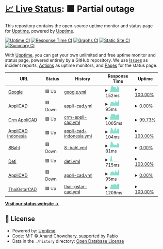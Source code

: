 # [📈 Live Status](https://demo.upptime.js.org): <!--live status--> **🟧 Partial outage**

This repository contains the open-source uptime monitor and status page for [Upptime](https://upptime.js.org), powered by [Upptime](https://github.com/upptime/upptime).

[![Uptime CI](https://github.com/flow6dmrv2/flow6dmrv2/upptime/workflows/Uptime%20CI/badge.svg)](https://github.com/flow6dmrv2/flow6dmrv2/upptime/actions?query=workflow%3A%22Uptime+CI%22)
[![Response Time CI](https://github.com/flow6dmrv2/flow6dmrv2/upptime/workflows/Response%20Time%20CI/badge.svg)](https://github.com/flow6dmrv2/flow6dmrv2/upptime/actions?query=workflow%3A%22Response+Time+CI%22)
[![Graphs CI](https://github.com/flow6dmrv2/flow6dmrv2/upptime/workflows/Graphs%20CI/badge.svg)](https://github.com/flow6dmrv2/flow6dmrv2/upptime/actions?query=workflow%3A%22Graphs+CI%22)
[![Static Site CI](https://github.com/flow6dmrv2/flow6dmrv2/upptime/workflows/Static%20Site%20CI/badge.svg)](https://github.com/flow6dmrv2/flow6dmrv2/upptime/actions?query=workflow%3A%22Static+Site+CI%22)
[![Summary CI](https://github.com/flow6dmrv2/flow6dmrv2/upptime/workflows/Summary%20CI/badge.svg)](https://github.com/flow6dmrv2/flow6dmrv2/upptime/actions?query=workflow%3A%22Summary+CI%22)

With [Upptime](https://upptime.js.org), you can get your own unlimited and free uptime monitor and status page, powered entirely by a GitHub repository. We use [Issues](https://github.com/upptime/upptime/issues) as incident reports, [Actions](https://github.com/flow6dmrv2/flow6dmrv2/upptime/actions) as uptime monitors, and [Pages](https://demo.upptime.js.org) for the status page.

<!--start: status pages-->
<!-- This summary is generated by Upptime (https://github.com/upptime/upptime) -->
<!-- Do not edit this manually, your changes will be overwritten -->
<!-- prettier-ignore -->
| URL | Status | History | Response Time | Uptime |
| --- | ------ | ------- | ------------- | ------ |
| <img alt="" src="https://icons.duckduckgo.com/ip3/www.google.com.ico" height="13"> [Google](https://www.google.com) | 🟩 Up | [google.yml](https://github.com/flow6dmrv2/upptime/commits/HEAD/history/google.yml) | <details><summary><img alt="Response time graph" src="./graphs/google/response-time-week.png" height="20"> 152ms</summary><br><a href="https://flow6dmrv2.github.io/upptime/history/google"><img alt="Response time 104" src="https://img.shields.io/endpoint?url=https%3A%2F%2Fraw.githubusercontent.com%2Fflow6dmrv2%2Fupptime%2FHEAD%2Fapi%2Fgoogle%2Fresponse-time.json"></a><br><a href="https://flow6dmrv2.github.io/upptime/history/google"><img alt="24-hour response time 95" src="https://img.shields.io/endpoint?url=https%3A%2F%2Fraw.githubusercontent.com%2Fflow6dmrv2%2Fupptime%2FHEAD%2Fapi%2Fgoogle%2Fresponse-time-day.json"></a><br><a href="https://flow6dmrv2.github.io/upptime/history/google"><img alt="7-day response time 152" src="https://img.shields.io/endpoint?url=https%3A%2F%2Fraw.githubusercontent.com%2Fflow6dmrv2%2Fupptime%2FHEAD%2Fapi%2Fgoogle%2Fresponse-time-week.json"></a><br><a href="https://flow6dmrv2.github.io/upptime/history/google"><img alt="30-day response time 119" src="https://img.shields.io/endpoint?url=https%3A%2F%2Fraw.githubusercontent.com%2Fflow6dmrv2%2Fupptime%2FHEAD%2Fapi%2Fgoogle%2Fresponse-time-month.json"></a><br><a href="https://flow6dmrv2.github.io/upptime/history/google"><img alt="1-year response time 104" src="https://img.shields.io/endpoint?url=https%3A%2F%2Fraw.githubusercontent.com%2Fflow6dmrv2%2Fupptime%2FHEAD%2Fapi%2Fgoogle%2Fresponse-time-year.json"></a></details> | <details><summary><a href="https://flow6dmrv2.github.io/upptime/history/google">100.00%</a></summary><a href="https://flow6dmrv2.github.io/upptime/history/google"><img alt="All-time uptime 100.00%" src="https://img.shields.io/endpoint?url=https%3A%2F%2Fraw.githubusercontent.com%2Fflow6dmrv2%2Fupptime%2FHEAD%2Fapi%2Fgoogle%2Fuptime.json"></a><br><a href="https://flow6dmrv2.github.io/upptime/history/google"><img alt="24-hour uptime 100.00%" src="https://img.shields.io/endpoint?url=https%3A%2F%2Fraw.githubusercontent.com%2Fflow6dmrv2%2Fupptime%2FHEAD%2Fapi%2Fgoogle%2Fuptime-day.json"></a><br><a href="https://flow6dmrv2.github.io/upptime/history/google"><img alt="7-day uptime 100.00%" src="https://img.shields.io/endpoint?url=https%3A%2F%2Fraw.githubusercontent.com%2Fflow6dmrv2%2Fupptime%2FHEAD%2Fapi%2Fgoogle%2Fuptime-week.json"></a><br><a href="https://flow6dmrv2.github.io/upptime/history/google"><img alt="30-day uptime 100.00%" src="https://img.shields.io/endpoint?url=https%3A%2F%2Fraw.githubusercontent.com%2Fflow6dmrv2%2Fupptime%2FHEAD%2Fapi%2Fgoogle%2Fuptime-month.json"></a><br><a href="https://flow6dmrv2.github.io/upptime/history/google"><img alt="1-year uptime 100.00%" src="https://img.shields.io/endpoint?url=https%3A%2F%2Fraw.githubusercontent.com%2Fflow6dmrv2%2Fupptime%2FHEAD%2Fapi%2Fgoogle%2Fuptime-year.json"></a></details>
| <img alt="" src="https://icons.duckduckgo.com/ip3/www.applicadthai.com.ico" height="13"> [AppliCAD](https://www.applicadthai.com/) | 🟥 Down | [appli-cad.yml](https://github.com/flow6dmrv2/upptime/commits/HEAD/history/appli-cad.yml) | <details><summary><img alt="Response time graph" src="./graphs/appli-cad/response-time-week.png" height="20"> 95ms</summary><br><a href="https://flow6dmrv2.github.io/upptime/history/appli-cad"><img alt="Response time 83" src="https://img.shields.io/endpoint?url=https%3A%2F%2Fraw.githubusercontent.com%2Fflow6dmrv2%2Fupptime%2FHEAD%2Fapi%2Fappli-cad%2Fresponse-time.json"></a><br><a href="https://flow6dmrv2.github.io/upptime/history/appli-cad"><img alt="24-hour response time 115" src="https://img.shields.io/endpoint?url=https%3A%2F%2Fraw.githubusercontent.com%2Fflow6dmrv2%2Fupptime%2FHEAD%2Fapi%2Fappli-cad%2Fresponse-time-day.json"></a><br><a href="https://flow6dmrv2.github.io/upptime/history/appli-cad"><img alt="7-day response time 95" src="https://img.shields.io/endpoint?url=https%3A%2F%2Fraw.githubusercontent.com%2Fflow6dmrv2%2Fupptime%2FHEAD%2Fapi%2Fappli-cad%2Fresponse-time-week.json"></a><br><a href="https://flow6dmrv2.github.io/upptime/history/appli-cad"><img alt="30-day response time 93" src="https://img.shields.io/endpoint?url=https%3A%2F%2Fraw.githubusercontent.com%2Fflow6dmrv2%2Fupptime%2FHEAD%2Fapi%2Fappli-cad%2Fresponse-time-month.json"></a><br><a href="https://flow6dmrv2.github.io/upptime/history/appli-cad"><img alt="1-year response time 83" src="https://img.shields.io/endpoint?url=https%3A%2F%2Fraw.githubusercontent.com%2Fflow6dmrv2%2Fupptime%2FHEAD%2Fapi%2Fappli-cad%2Fresponse-time-year.json"></a></details> | <details><summary><a href="https://flow6dmrv2.github.io/upptime/history/appli-cad">0.00%</a></summary><a href="https://flow6dmrv2.github.io/upptime/history/appli-cad"><img alt="All-time uptime 0.00%" src="https://img.shields.io/endpoint?url=https%3A%2F%2Fraw.githubusercontent.com%2Fflow6dmrv2%2Fupptime%2FHEAD%2Fapi%2Fappli-cad%2Fuptime.json"></a><br><a href="https://flow6dmrv2.github.io/upptime/history/appli-cad"><img alt="24-hour uptime 0.00%" src="https://img.shields.io/endpoint?url=https%3A%2F%2Fraw.githubusercontent.com%2Fflow6dmrv2%2Fupptime%2FHEAD%2Fapi%2Fappli-cad%2Fuptime-day.json"></a><br><a href="https://flow6dmrv2.github.io/upptime/history/appli-cad"><img alt="7-day uptime 0.00%" src="https://img.shields.io/endpoint?url=https%3A%2F%2Fraw.githubusercontent.com%2Fflow6dmrv2%2Fupptime%2FHEAD%2Fapi%2Fappli-cad%2Fuptime-week.json"></a><br><a href="https://flow6dmrv2.github.io/upptime/history/appli-cad"><img alt="30-day uptime 0.00%" src="https://img.shields.io/endpoint?url=https%3A%2F%2Fraw.githubusercontent.com%2Fflow6dmrv2%2Fupptime%2FHEAD%2Fapi%2Fappli-cad%2Fuptime-month.json"></a><br><a href="https://flow6dmrv2.github.io/upptime/history/appli-cad"><img alt="1-year uptime 0.00%" src="https://img.shields.io/endpoint?url=https%3A%2F%2Fraw.githubusercontent.com%2Fflow6dmrv2%2Fupptime%2FHEAD%2Fapi%2Fappli-cad%2Fuptime-year.json"></a></details>
| <img alt="" src="https://icons.duckduckgo.com/ip3/crm.appintesys.co.ico" height="13"> [Crm AppliCAD](https://crm.appintesys.co/m.php) | 🟩 Up | [crm-appli-cad.yml](https://github.com/flow6dmrv2/upptime/commits/HEAD/history/crm-appli-cad.yml) | <details><summary><img alt="Response time graph" src="./graphs/crm-appli-cad/response-time-week.png" height="20"> 1005ms</summary><br><a href="https://flow6dmrv2.github.io/upptime/history/crm-appli-cad"><img alt="Response time 957" src="https://img.shields.io/endpoint?url=https%3A%2F%2Fraw.githubusercontent.com%2Fflow6dmrv2%2Fupptime%2FHEAD%2Fapi%2Fcrm-appli-cad%2Fresponse-time.json"></a><br><a href="https://flow6dmrv2.github.io/upptime/history/crm-appli-cad"><img alt="24-hour response time 1005" src="https://img.shields.io/endpoint?url=https%3A%2F%2Fraw.githubusercontent.com%2Fflow6dmrv2%2Fupptime%2FHEAD%2Fapi%2Fcrm-appli-cad%2Fresponse-time-day.json"></a><br><a href="https://flow6dmrv2.github.io/upptime/history/crm-appli-cad"><img alt="7-day response time 1005" src="https://img.shields.io/endpoint?url=https%3A%2F%2Fraw.githubusercontent.com%2Fflow6dmrv2%2Fupptime%2FHEAD%2Fapi%2Fcrm-appli-cad%2Fresponse-time-week.json"></a><br><a href="https://flow6dmrv2.github.io/upptime/history/crm-appli-cad"><img alt="30-day response time 963" src="https://img.shields.io/endpoint?url=https%3A%2F%2Fraw.githubusercontent.com%2Fflow6dmrv2%2Fupptime%2FHEAD%2Fapi%2Fcrm-appli-cad%2Fresponse-time-month.json"></a><br><a href="https://flow6dmrv2.github.io/upptime/history/crm-appli-cad"><img alt="1-year response time 957" src="https://img.shields.io/endpoint?url=https%3A%2F%2Fraw.githubusercontent.com%2Fflow6dmrv2%2Fupptime%2FHEAD%2Fapi%2Fcrm-appli-cad%2Fresponse-time-year.json"></a></details> | <details><summary><a href="https://flow6dmrv2.github.io/upptime/history/crm-appli-cad">99.73%</a></summary><a href="https://flow6dmrv2.github.io/upptime/history/crm-appli-cad"><img alt="All-time uptime 99.90%" src="https://img.shields.io/endpoint?url=https%3A%2F%2Fraw.githubusercontent.com%2Fflow6dmrv2%2Fupptime%2FHEAD%2Fapi%2Fcrm-appli-cad%2Fuptime.json"></a><br><a href="https://flow6dmrv2.github.io/upptime/history/crm-appli-cad"><img alt="24-hour uptime 98.09%" src="https://img.shields.io/endpoint?url=https%3A%2F%2Fraw.githubusercontent.com%2Fflow6dmrv2%2Fupptime%2FHEAD%2Fapi%2Fcrm-appli-cad%2Fuptime-day.json"></a><br><a href="https://flow6dmrv2.github.io/upptime/history/crm-appli-cad"><img alt="7-day uptime 99.73%" src="https://img.shields.io/endpoint?url=https%3A%2F%2Fraw.githubusercontent.com%2Fflow6dmrv2%2Fupptime%2FHEAD%2Fapi%2Fcrm-appli-cad%2Fuptime-week.json"></a><br><a href="https://flow6dmrv2.github.io/upptime/history/crm-appli-cad"><img alt="30-day uptime 99.82%" src="https://img.shields.io/endpoint?url=https%3A%2F%2Fraw.githubusercontent.com%2Fflow6dmrv2%2Fupptime%2FHEAD%2Fapi%2Fcrm-appli-cad%2Fuptime-month.json"></a><br><a href="https://flow6dmrv2.github.io/upptime/history/crm-appli-cad"><img alt="1-year uptime 99.90%" src="https://img.shields.io/endpoint?url=https%3A%2F%2Fraw.githubusercontent.com%2Fflow6dmrv2%2Fupptime%2FHEAD%2Fapi%2Fcrm-appli-cad%2Fuptime-year.json"></a></details>
| <img alt="" src="https://icons.duckduckgo.com/ip3/www.applicadindonesia.com.ico" height="13"> [AppliCAD Indonesia](https://www.applicadindonesia.com) | 🟩 Up | [appli-cad-indonesia.yml](https://github.com/flow6dmrv2/upptime/commits/HEAD/history/appli-cad-indonesia.yml) | <details><summary><img alt="Response time graph" src="./graphs/appli-cad-indonesia/response-time-week.png" height="20"> 104ms</summary><br><a href="https://flow6dmrv2.github.io/upptime/history/appli-cad-indonesia"><img alt="Response time 127" src="https://img.shields.io/endpoint?url=https%3A%2F%2Fraw.githubusercontent.com%2Fflow6dmrv2%2Fupptime%2FHEAD%2Fapi%2Fappli-cad-indonesia%2Fresponse-time.json"></a><br><a href="https://flow6dmrv2.github.io/upptime/history/appli-cad-indonesia"><img alt="24-hour response time 99" src="https://img.shields.io/endpoint?url=https%3A%2F%2Fraw.githubusercontent.com%2Fflow6dmrv2%2Fupptime%2FHEAD%2Fapi%2Fappli-cad-indonesia%2Fresponse-time-day.json"></a><br><a href="https://flow6dmrv2.github.io/upptime/history/appli-cad-indonesia"><img alt="7-day response time 104" src="https://img.shields.io/endpoint?url=https%3A%2F%2Fraw.githubusercontent.com%2Fflow6dmrv2%2Fupptime%2FHEAD%2Fapi%2Fappli-cad-indonesia%2Fresponse-time-week.json"></a><br><a href="https://flow6dmrv2.github.io/upptime/history/appli-cad-indonesia"><img alt="30-day response time 124" src="https://img.shields.io/endpoint?url=https%3A%2F%2Fraw.githubusercontent.com%2Fflow6dmrv2%2Fupptime%2FHEAD%2Fapi%2Fappli-cad-indonesia%2Fresponse-time-month.json"></a><br><a href="https://flow6dmrv2.github.io/upptime/history/appli-cad-indonesia"><img alt="1-year response time 127" src="https://img.shields.io/endpoint?url=https%3A%2F%2Fraw.githubusercontent.com%2Fflow6dmrv2%2Fupptime%2FHEAD%2Fapi%2Fappli-cad-indonesia%2Fresponse-time-year.json"></a></details> | <details><summary><a href="https://flow6dmrv2.github.io/upptime/history/appli-cad-indonesia">100.00%</a></summary><a href="https://flow6dmrv2.github.io/upptime/history/appli-cad-indonesia"><img alt="All-time uptime 100.00%" src="https://img.shields.io/endpoint?url=https%3A%2F%2Fraw.githubusercontent.com%2Fflow6dmrv2%2Fupptime%2FHEAD%2Fapi%2Fappli-cad-indonesia%2Fuptime.json"></a><br><a href="https://flow6dmrv2.github.io/upptime/history/appli-cad-indonesia"><img alt="24-hour uptime 100.00%" src="https://img.shields.io/endpoint?url=https%3A%2F%2Fraw.githubusercontent.com%2Fflow6dmrv2%2Fupptime%2FHEAD%2Fapi%2Fappli-cad-indonesia%2Fuptime-day.json"></a><br><a href="https://flow6dmrv2.github.io/upptime/history/appli-cad-indonesia"><img alt="7-day uptime 100.00%" src="https://img.shields.io/endpoint?url=https%3A%2F%2Fraw.githubusercontent.com%2Fflow6dmrv2%2Fupptime%2FHEAD%2Fapi%2Fappli-cad-indonesia%2Fuptime-week.json"></a><br><a href="https://flow6dmrv2.github.io/upptime/history/appli-cad-indonesia"><img alt="30-day uptime 100.00%" src="https://img.shields.io/endpoint?url=https%3A%2F%2Fraw.githubusercontent.com%2Fflow6dmrv2%2Fupptime%2FHEAD%2Fapi%2Fappli-cad-indonesia%2Fuptime-month.json"></a><br><a href="https://flow6dmrv2.github.io/upptime/history/appli-cad-indonesia"><img alt="1-year uptime 100.00%" src="https://img.shields.io/endpoint?url=https%3A%2F%2Fraw.githubusercontent.com%2Fflow6dmrv2%2Fupptime%2FHEAD%2Fapi%2Fappli-cad-indonesia%2Fuptime-year.json"></a></details>
| <img alt="" src="https://icons.duckduckgo.com/ip3/8baht.com.ico" height="13"> [8Baht](https://8baht.com) | 🟥 Down | [8-baht.yml](https://github.com/flow6dmrv2/upptime/commits/HEAD/history/8-baht.yml) | <details><summary><img alt="Response time graph" src="./graphs/8-baht/response-time-week.png" height="20"> 81ms</summary><br><a href="https://flow6dmrv2.github.io/upptime/history/8-baht"><img alt="Response time 86" src="https://img.shields.io/endpoint?url=https%3A%2F%2Fraw.githubusercontent.com%2Fflow6dmrv2%2Fupptime%2FHEAD%2Fapi%2F8-baht%2Fresponse-time.json"></a><br><a href="https://flow6dmrv2.github.io/upptime/history/8-baht"><img alt="24-hour response time 66" src="https://img.shields.io/endpoint?url=https%3A%2F%2Fraw.githubusercontent.com%2Fflow6dmrv2%2Fupptime%2FHEAD%2Fapi%2F8-baht%2Fresponse-time-day.json"></a><br><a href="https://flow6dmrv2.github.io/upptime/history/8-baht"><img alt="7-day response time 81" src="https://img.shields.io/endpoint?url=https%3A%2F%2Fraw.githubusercontent.com%2Fflow6dmrv2%2Fupptime%2FHEAD%2Fapi%2F8-baht%2Fresponse-time-week.json"></a><br><a href="https://flow6dmrv2.github.io/upptime/history/8-baht"><img alt="30-day response time 91" src="https://img.shields.io/endpoint?url=https%3A%2F%2Fraw.githubusercontent.com%2Fflow6dmrv2%2Fupptime%2FHEAD%2Fapi%2F8-baht%2Fresponse-time-month.json"></a><br><a href="https://flow6dmrv2.github.io/upptime/history/8-baht"><img alt="1-year response time 86" src="https://img.shields.io/endpoint?url=https%3A%2F%2Fraw.githubusercontent.com%2Fflow6dmrv2%2Fupptime%2FHEAD%2Fapi%2F8-baht%2Fresponse-time-year.json"></a></details> | <details><summary><a href="https://flow6dmrv2.github.io/upptime/history/8-baht">0.00%</a></summary><a href="https://flow6dmrv2.github.io/upptime/history/8-baht"><img alt="All-time uptime 0.00%" src="https://img.shields.io/endpoint?url=https%3A%2F%2Fraw.githubusercontent.com%2Fflow6dmrv2%2Fupptime%2FHEAD%2Fapi%2F8-baht%2Fuptime.json"></a><br><a href="https://flow6dmrv2.github.io/upptime/history/8-baht"><img alt="24-hour uptime 0.00%" src="https://img.shields.io/endpoint?url=https%3A%2F%2Fraw.githubusercontent.com%2Fflow6dmrv2%2Fupptime%2FHEAD%2Fapi%2F8-baht%2Fuptime-day.json"></a><br><a href="https://flow6dmrv2.github.io/upptime/history/8-baht"><img alt="7-day uptime 0.00%" src="https://img.shields.io/endpoint?url=https%3A%2F%2Fraw.githubusercontent.com%2Fflow6dmrv2%2Fupptime%2FHEAD%2Fapi%2F8-baht%2Fuptime-week.json"></a><br><a href="https://flow6dmrv2.github.io/upptime/history/8-baht"><img alt="30-day uptime 0.00%" src="https://img.shields.io/endpoint?url=https%3A%2F%2Fraw.githubusercontent.com%2Fflow6dmrv2%2Fupptime%2FHEAD%2Fapi%2F8-baht%2Fuptime-month.json"></a><br><a href="https://flow6dmrv2.github.io/upptime/history/8-baht"><img alt="1-year uptime 0.00%" src="https://img.shields.io/endpoint?url=https%3A%2F%2Fraw.githubusercontent.com%2Fflow6dmrv2%2Fupptime%2FHEAD%2Fapi%2F8-baht%2Fuptime-year.json"></a></details>
| <img alt="" src="https://icons.duckduckgo.com/ip3/deti.co.th.ico" height="13"> [Deti](https://deti.co.th) | 🟩 Up | [deti.yml](https://github.com/flow6dmrv2/upptime/commits/HEAD/history/deti.yml) | <details><summary><img alt="Response time graph" src="./graphs/deti/response-time-week.png" height="20"> 715ms</summary><br><a href="https://flow6dmrv2.github.io/upptime/history/deti"><img alt="Response time 506" src="https://img.shields.io/endpoint?url=https%3A%2F%2Fraw.githubusercontent.com%2Fflow6dmrv2%2Fupptime%2FHEAD%2Fapi%2Fdeti%2Fresponse-time.json"></a><br><a href="https://flow6dmrv2.github.io/upptime/history/deti"><img alt="24-hour response time 82" src="https://img.shields.io/endpoint?url=https%3A%2F%2Fraw.githubusercontent.com%2Fflow6dmrv2%2Fupptime%2FHEAD%2Fapi%2Fdeti%2Fresponse-time-day.json"></a><br><a href="https://flow6dmrv2.github.io/upptime/history/deti"><img alt="7-day response time 715" src="https://img.shields.io/endpoint?url=https%3A%2F%2Fraw.githubusercontent.com%2Fflow6dmrv2%2Fupptime%2FHEAD%2Fapi%2Fdeti%2Fresponse-time-week.json"></a><br><a href="https://flow6dmrv2.github.io/upptime/history/deti"><img alt="30-day response time 562" src="https://img.shields.io/endpoint?url=https%3A%2F%2Fraw.githubusercontent.com%2Fflow6dmrv2%2Fupptime%2FHEAD%2Fapi%2Fdeti%2Fresponse-time-month.json"></a><br><a href="https://flow6dmrv2.github.io/upptime/history/deti"><img alt="1-year response time 506" src="https://img.shields.io/endpoint?url=https%3A%2F%2Fraw.githubusercontent.com%2Fflow6dmrv2%2Fupptime%2FHEAD%2Fapi%2Fdeti%2Fresponse-time-year.json"></a></details> | <details><summary><a href="https://flow6dmrv2.github.io/upptime/history/deti">100.00%</a></summary><a href="https://flow6dmrv2.github.io/upptime/history/deti"><img alt="All-time uptime 100.00%" src="https://img.shields.io/endpoint?url=https%3A%2F%2Fraw.githubusercontent.com%2Fflow6dmrv2%2Fupptime%2FHEAD%2Fapi%2Fdeti%2Fuptime.json"></a><br><a href="https://flow6dmrv2.github.io/upptime/history/deti"><img alt="24-hour uptime 100.00%" src="https://img.shields.io/endpoint?url=https%3A%2F%2Fraw.githubusercontent.com%2Fflow6dmrv2%2Fupptime%2FHEAD%2Fapi%2Fdeti%2Fuptime-day.json"></a><br><a href="https://flow6dmrv2.github.io/upptime/history/deti"><img alt="7-day uptime 100.00%" src="https://img.shields.io/endpoint?url=https%3A%2F%2Fraw.githubusercontent.com%2Fflow6dmrv2%2Fupptime%2FHEAD%2Fapi%2Fdeti%2Fuptime-week.json"></a><br><a href="https://flow6dmrv2.github.io/upptime/history/deti"><img alt="30-day uptime 100.00%" src="https://img.shields.io/endpoint?url=https%3A%2F%2Fraw.githubusercontent.com%2Fflow6dmrv2%2Fupptime%2FHEAD%2Fapi%2Fdeti%2Fuptime-month.json"></a><br><a href="https://flow6dmrv2.github.io/upptime/history/deti"><img alt="1-year uptime 100.00%" src="https://img.shields.io/endpoint?url=https%3A%2F%2Fraw.githubusercontent.com%2Fflow6dmrv2%2Fupptime%2FHEAD%2Fapi%2Fdeti%2Fuptime-year.json"></a></details>
| <img alt="" src="https://icons.duckduckgo.com/ip3/null.ico" height="13"> [AppliCAD](applicadthai.com) | 🟥 Down | [appli-cad.yml](https://github.com/flow6dmrv2/upptime/commits/HEAD/history/appli-cad.yml) | <details><summary><img alt="Response time graph" src="./graphs/appli-cad/response-time-week.png" height="20"> 95ms</summary><br><a href="https://flow6dmrv2.github.io/upptime/history/appli-cad"><img alt="Response time 83" src="https://img.shields.io/endpoint?url=https%3A%2F%2Fraw.githubusercontent.com%2Fflow6dmrv2%2Fupptime%2FHEAD%2Fapi%2Fappli-cad%2Fresponse-time.json"></a><br><a href="https://flow6dmrv2.github.io/upptime/history/appli-cad"><img alt="24-hour response time 115" src="https://img.shields.io/endpoint?url=https%3A%2F%2Fraw.githubusercontent.com%2Fflow6dmrv2%2Fupptime%2FHEAD%2Fapi%2Fappli-cad%2Fresponse-time-day.json"></a><br><a href="https://flow6dmrv2.github.io/upptime/history/appli-cad"><img alt="7-day response time 95" src="https://img.shields.io/endpoint?url=https%3A%2F%2Fraw.githubusercontent.com%2Fflow6dmrv2%2Fupptime%2FHEAD%2Fapi%2Fappli-cad%2Fresponse-time-week.json"></a><br><a href="https://flow6dmrv2.github.io/upptime/history/appli-cad"><img alt="30-day response time 93" src="https://img.shields.io/endpoint?url=https%3A%2F%2Fraw.githubusercontent.com%2Fflow6dmrv2%2Fupptime%2FHEAD%2Fapi%2Fappli-cad%2Fresponse-time-month.json"></a><br><a href="https://flow6dmrv2.github.io/upptime/history/appli-cad"><img alt="1-year response time 83" src="https://img.shields.io/endpoint?url=https%3A%2F%2Fraw.githubusercontent.com%2Fflow6dmrv2%2Fupptime%2FHEAD%2Fapi%2Fappli-cad%2Fresponse-time-year.json"></a></details> | <details><summary><a href="https://flow6dmrv2.github.io/upptime/history/appli-cad">0.00%</a></summary><a href="https://flow6dmrv2.github.io/upptime/history/appli-cad"><img alt="All-time uptime 0.00%" src="https://img.shields.io/endpoint?url=https%3A%2F%2Fraw.githubusercontent.com%2Fflow6dmrv2%2Fupptime%2FHEAD%2Fapi%2Fappli-cad%2Fuptime.json"></a><br><a href="https://flow6dmrv2.github.io/upptime/history/appli-cad"><img alt="24-hour uptime 0.00%" src="https://img.shields.io/endpoint?url=https%3A%2F%2Fraw.githubusercontent.com%2Fflow6dmrv2%2Fupptime%2FHEAD%2Fapi%2Fappli-cad%2Fuptime-day.json"></a><br><a href="https://flow6dmrv2.github.io/upptime/history/appli-cad"><img alt="7-day uptime 0.00%" src="https://img.shields.io/endpoint?url=https%3A%2F%2Fraw.githubusercontent.com%2Fflow6dmrv2%2Fupptime%2FHEAD%2Fapi%2Fappli-cad%2Fuptime-week.json"></a><br><a href="https://flow6dmrv2.github.io/upptime/history/appli-cad"><img alt="30-day uptime 0.00%" src="https://img.shields.io/endpoint?url=https%3A%2F%2Fraw.githubusercontent.com%2Fflow6dmrv2%2Fupptime%2FHEAD%2Fapi%2Fappli-cad%2Fuptime-month.json"></a><br><a href="https://flow6dmrv2.github.io/upptime/history/appli-cad"><img alt="1-year uptime 0.00%" src="https://img.shields.io/endpoint?url=https%3A%2F%2Fraw.githubusercontent.com%2Fflow6dmrv2%2Fupptime%2FHEAD%2Fapi%2Fappli-cad%2Fuptime-year.json"></a></details>
| <img alt="" src="https://icons.duckduckgo.com/ip3/thaigstarcad.com.ico" height="13"> [ThaiGstarCAD](https://thaigstarcad.com) | 🟩 Up | [thai-gstar-cad.yml](https://github.com/flow6dmrv2/upptime/commits/HEAD/history/thai-gstar-cad.yml) | <details><summary><img alt="Response time graph" src="./graphs/thai-gstar-cad/response-time-week.png" height="20"> 1209ms</summary><br><a href="https://flow6dmrv2.github.io/upptime/history/thai-gstar-cad"><img alt="Response time 1757" src="https://img.shields.io/endpoint?url=https%3A%2F%2Fraw.githubusercontent.com%2Fflow6dmrv2%2Fupptime%2FHEAD%2Fapi%2Fthai-gstar-cad%2Fresponse-time.json"></a><br><a href="https://flow6dmrv2.github.io/upptime/history/thai-gstar-cad"><img alt="24-hour response time 1217" src="https://img.shields.io/endpoint?url=https%3A%2F%2Fraw.githubusercontent.com%2Fflow6dmrv2%2Fupptime%2FHEAD%2Fapi%2Fthai-gstar-cad%2Fresponse-time-day.json"></a><br><a href="https://flow6dmrv2.github.io/upptime/history/thai-gstar-cad"><img alt="7-day response time 1209" src="https://img.shields.io/endpoint?url=https%3A%2F%2Fraw.githubusercontent.com%2Fflow6dmrv2%2Fupptime%2FHEAD%2Fapi%2Fthai-gstar-cad%2Fresponse-time-week.json"></a><br><a href="https://flow6dmrv2.github.io/upptime/history/thai-gstar-cad"><img alt="30-day response time 1191" src="https://img.shields.io/endpoint?url=https%3A%2F%2Fraw.githubusercontent.com%2Fflow6dmrv2%2Fupptime%2FHEAD%2Fapi%2Fthai-gstar-cad%2Fresponse-time-month.json"></a><br><a href="https://flow6dmrv2.github.io/upptime/history/thai-gstar-cad"><img alt="1-year response time 1757" src="https://img.shields.io/endpoint?url=https%3A%2F%2Fraw.githubusercontent.com%2Fflow6dmrv2%2Fupptime%2FHEAD%2Fapi%2Fthai-gstar-cad%2Fresponse-time-year.json"></a></details> | <details><summary><a href="https://flow6dmrv2.github.io/upptime/history/thai-gstar-cad">100.00%</a></summary><a href="https://flow6dmrv2.github.io/upptime/history/thai-gstar-cad"><img alt="All-time uptime 99.62%" src="https://img.shields.io/endpoint?url=https%3A%2F%2Fraw.githubusercontent.com%2Fflow6dmrv2%2Fupptime%2FHEAD%2Fapi%2Fthai-gstar-cad%2Fuptime.json"></a><br><a href="https://flow6dmrv2.github.io/upptime/history/thai-gstar-cad"><img alt="24-hour uptime 100.00%" src="https://img.shields.io/endpoint?url=https%3A%2F%2Fraw.githubusercontent.com%2Fflow6dmrv2%2Fupptime%2FHEAD%2Fapi%2Fthai-gstar-cad%2Fuptime-day.json"></a><br><a href="https://flow6dmrv2.github.io/upptime/history/thai-gstar-cad"><img alt="7-day uptime 100.00%" src="https://img.shields.io/endpoint?url=https%3A%2F%2Fraw.githubusercontent.com%2Fflow6dmrv2%2Fupptime%2FHEAD%2Fapi%2Fthai-gstar-cad%2Fuptime-week.json"></a><br><a href="https://flow6dmrv2.github.io/upptime/history/thai-gstar-cad"><img alt="30-day uptime 100.00%" src="https://img.shields.io/endpoint?url=https%3A%2F%2Fraw.githubusercontent.com%2Fflow6dmrv2%2Fupptime%2FHEAD%2Fapi%2Fthai-gstar-cad%2Fuptime-month.json"></a><br><a href="https://flow6dmrv2.github.io/upptime/history/thai-gstar-cad"><img alt="1-year uptime 99.62%" src="https://img.shields.io/endpoint?url=https%3A%2F%2Fraw.githubusercontent.com%2Fflow6dmrv2%2Fupptime%2FHEAD%2Fapi%2Fthai-gstar-cad%2Fuptime-year.json"></a></details>

<!--end: status pages-->

[**Visit our status website →**](https://demo.upptime.js.org)

## 📄 License

- Powered by: [Upptime](https://github.com/upptime/upptime)
- Code: [MIT](./LICENSE) © [Anand Chowdhary](https://anandchowdhary.com), supported by [Pabio](https://pabio.com)
- Data in the `./history` directory: [Open Database License](https://opendatacommons.org/licenses/odbl/1-0/)
